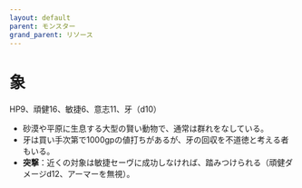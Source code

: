```yaml
---
layout: default
parent: モンスター
grand_parent: リソース
---
```


# 象

HP9、頑健16、敏捷6、意志11、牙（d10）

- 砂漠や平原に生息する大型の賢い動物で、通常は群れをなしている。
- 牙は買い手次第で1000gpの値打ちがあるが、牙の回収を不道徳と考える者もいる。
- **突撃**：近くの対象は敏捷セーヴに成功しなければ、踏みつけられる（頑健ダメージd12、アーマーを無視）。